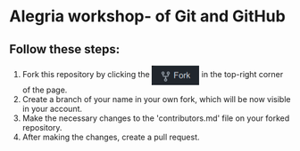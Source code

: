 # Alegria workshop- of Git and GitHub

## Follow these steps:

1. Fork this repository by clicking the 
<img align="center" height="35" width="85" src="fork.png"/> in the top-right corner of the page.
2. Create a branch of your name in your own fork, which will be now visible in your account.
3. Make the necessary changes to the 'contributors.md' file on your forked repository.
4. After making the changes, create a pull request.